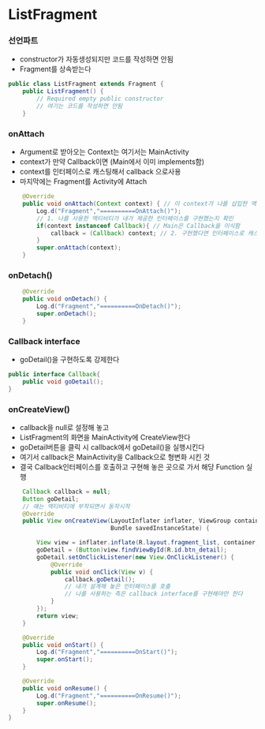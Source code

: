 # ListFragment

### 선언파트
- constructor가 자동생성되지만 코드를 작성하면 안됨
- Fragment를 상속받는다

```java
public class ListFragment extends Fragment {
    public ListFragment() {
        // Required empty public constructor
        // 여기는 코드를 작성하면 안됨
    }
```

### onAttach
- Argument로 받아오는 Context는 여기서는 MainActivity
- context가 만약 Callback이면 (Main에서 이미 implements함)
- context를 인터페이스로 캐스팅해서 callback 으로사용
- 마지막에는 Fragment를 Activity에 Attach

```java
    @Override
    public void onAttach(Context context) { // 이 context가 나를 삽입한 액티비티(여기서는Main)
        Log.d("Fragment","==========OnAttach()");
        // 1. 나를 사용한 액티비티가 내가 제공한 인터페이스를 구현했는지 확인
        if(context instanceof Callback){ // Main은 Callback을 이식함
            callback = (Callback) context; // 2. 구현했다면 인터페이스로 캐스팅해서 사용(callback = Main)
        }
        super.onAttach(context);
    }
```

### onDetach()

```java
    @Override
    public void onDetach() {
        Log.d("Fragment","==========OnDetach()");
        super.onDetach();
    }
```

### Callback interface
- goDetail()을 구현하도록 강제한다

```java
public interface Callback{
    public void goDetail();
}
```

### onCreateView()
- callback을 null로 설정해 놓고
- ListFragment의 화면을 MainActivity에 CreateView한다
- goDetail버튼을 클릭 시 callback에서 goDetail()을 실행시킨다
- 여기서 callback은 MainActivity을 Callback으로 형변화 시킨 것
- 결국 Callback인터페이스를 호출하고 구현해 놓은 곳으로 가서 해당 Function 실행

```java
    Callback callback = null;
    Button goDetail;
    // 얘는 액티비티에 부착되면서 동작시작
    @Override
    public View onCreateView(LayoutInflater inflater, ViewGroup container,
                             Bundle savedInstanceState) {

        View view = inflater.inflate(R.layout.fragment_list, container, false);
        goDetail = (Button)view.findViewById(R.id.btn_detail);
        goDetail.setOnClickListener(new View.OnClickListener() {
            @Override
            public void onClick(View v) {
                callback.goDetail();
                // 내가 설계해 놓은 인터페이스를 호출
                // 나를 사용하는 측은 callback interface를 구현해야만 한다
            }
        });
        return view;
    }
```

```java
    @Override
    public void onStart() {
        Log.d("Fragment","==========OnStart()");
        super.onStart();
    }

    @Override
    public void onResume() {
        Log.d("Fragment","==========OnResume()");
        super.onResume();
    }
}
```
